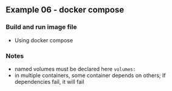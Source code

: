 ## Example 06 - docker compose

### Build and run image file
- Using docker compose

### Notes
- named volumes must be declared here `volumes:`
- in multiple containers, some container depends on others; If dependencies fail, it will fail